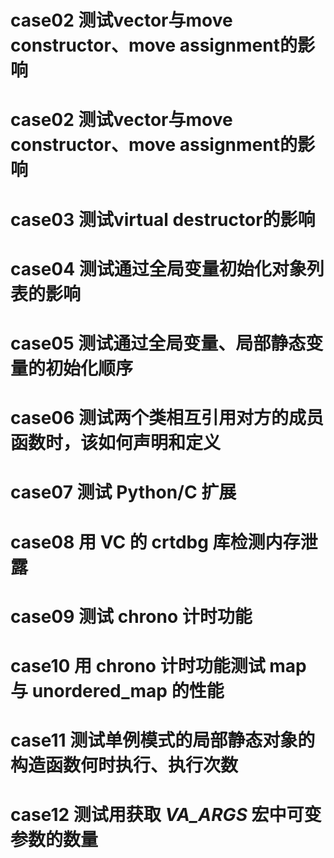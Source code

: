 # case02 测试vector与move constructor、move assignment的影响

# case02 测试vector与move constructor、move assignment的影响

# case03 测试virtual destructor的影响

# case04 测试通过全局变量初始化对象列表的影响

# case05 测试通过全局变量、局部静态变量的初始化顺序

# case06 测试两个类相互引用对方的成员函数时，该如何声明和定义

# case07 测试 Python/C 扩展

# case08 用 VC 的 crtdbg 库检测内存泄露

# case09 测试 chrono 计时功能

# case10 用 chrono 计时功能测试 map 与 unordered_map 的性能

# case11 测试单例模式的局部静态对象的构造函数何时执行、执行次数

# case12 测试用获取 _VA_ARGS_ 宏中可变参数的数量

